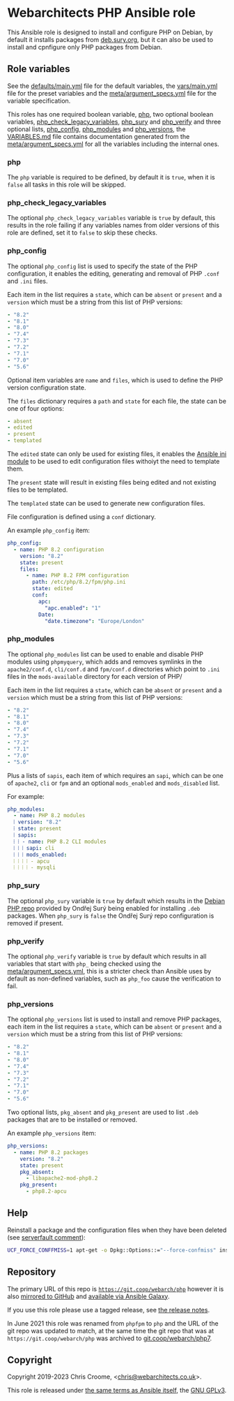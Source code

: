 # Webarchitects PHP Ansible role

This Ansible role is designed to install and configure PHP on Debian, by default it installs packages from [deb.sury.org](https://deb.sury.org/), but it can also be used to install and cpnfigure only PHP packages from Debian.

## Role variables

See the [defaults/main.yml](defaults/main.yml) file for the default variables, the [vars/main.yml](vars/main.yml) file for the preset variables and the [meta/argument_specs.yml](meta/argument_specs.yml) file for the variable specification.

This roles has one required boolean variable, [php](#php), two optional boolean variables, [php_check_legacy_variables](#php_check_legacy_variables), [php_sury](#php_sury) and [php_verify](#php_verify) and three optional lists, [php_config](#php_config), [php_modules](#php_modules) and [php_versions](#php_versions), the [VARIABLES.md](VARIABLES.md) file contains documentation generated from the [meta/argument_specs.yml](meta/argument_specs.yml) for all the variables including the internal ones.

### php

The `php` variable is required to be defined, by default it is `true`, when it is `false` all tasks in this role will be skipped.

### php_check_legacy_variables

The optional `php_check_legacy_variables` variable is `true` by default, this results in the role failing if any variables names from older versions of this role are defined, set it to `false` to skip these checks.

### php_config

The optional `php_config` list is used to specify the state of the PHP configuration, it enables the editing, generating and removal of PHP `.conf` and `.ini` files.

Each item in the list requires a `state`, which can be `absent` or `present` and a `version` which must be a string from this list of PHP versions:

```yaml
- "8.2"
- "8.1"
- "8.0"
- "7.4"
- "7.3"
- "7.2"
- "7.1"
- "7.0"
- "5.6"
```

Optional item variables are `name` and `files`, which is used to define the PHP version configuration state.

The `files` dictionary requires a `path` and `state` for each file, the state can be one of four options:

```yaml
- absent
- edited
- present
- templated
```

The `edited` state can only be used for existing files, it enables the [Ansible ini module](https://docs.ansible.com/ansible/latest/collections/community/general/ini_file_module.html) to be used to edit configuration files withoiyt the need to template them.

The `present` state will result in existing files being edited and not existing files to be templated.

The `templated` state can be used to generate new configuration files.

File configuration is defined using a `conf` dictionary.

An example `php_config` item:

```yaml
php_config:
  - name: PHP 8.2 configuration
    version: "8.2"
    state: present
    files:
      - name: PHP 8.2 FPM configuration
        path: /etc/php/8.2/fpm/php.ini
        state: edited
        conf:
          apc:
            "apc.enabled": "1"
          Date:
            "date.timezone": "Europe/London"
```

### php_modules

The optional `php_modules` list can be used to enable and disable PHP modules using `phpmyquery`, which adds and removes symlinks in the `apache2/conf.d`, `cli/conf.d` and `fpm/conf.d` directories which point to `.ini` files in the `mods-available` directory for each version of PHP/

Each item in the list requires a `state`, which can be `absent` or `present` and a `version` which must be a string from this list of PHP versions:

```yaml
- "8.2"
- "8.1"
- "8.0"
- "7.4"
- "7.3"
- "7.2"
- "7.1"
- "7.0"
- "5.6"
```

Plus a lists of `sapis`, each item of which requires an `sapi`, which can be one of `apache2`, `cli` or `fpm` and an optional `mods_enabled` and `mods_disabled` list.

For example:

```yaml
php_modules:
  - name: PHP 8.2 modules
  ⦙ version: "8.2"
  ⦙ state: present
  ⦙ sapis:
  ⦙ ⦙ - name: PHP 8.2 CLI modules
  ⦙ ⦙ ⦙ sapi: cli
  ⦙ ⦙ ⦙ mods_enabled:
  ⦙ ⦙ ⦙ ⦙ - apcu
  ⦙ ⦙ ⦙ ⦙ - mysqli
```

### php_sury

The optional `php_sury` variable is `true` by default which results in the [Debian PHP repo](https://packages.sury.org/php/) provided by Ondřej Surý being enabled for installing `.deb` packages. When `php_sury` is `false` the Ondřej Surý repo configuration is removed if present.

### php_verify

The optional `php_verify` variable is `true` by default which results in all variables that start with `php_` being checked using the [meta/argument_specs.yml](meta/argument_specs.yml), this is a stricter check than Ansible uses by default as non-defined variables, such as `php_foo` cause the verification to fail.

### php_versions

The optional `php_versions` list is used to install and remove PHP packages, each item in the list requires a `state`, which can be `absent` or `present` and a `version` which must be a string from this list of PHP versions:

```yaml
- "8.2"
- "8.1"
- "8.0"
- "7.4"
- "7.3"
- "7.2"
- "7.1"
- "7.0"
- "5.6"
```

Two optional lists, `pkg_absent` and `pkg_present` are used to list `.deb` packages that are to be installed or removed.

An example `php_versions` item:

```yaml
php_versions:
  - name: PHP 8.2 packages
    version: "8.2"
    state: present
    pkg_absent:
      - libapache2-mod-php8.2
    pkg_present:
      - php8.2-apcu
```

## Help

Reinstall a package and the configuration files when they have been deleted (see [serverfault comment](https://serverfault.com/a/670776)):

```bash
UCF_FORCE_CONFFMISS=1 apt-get -o Dpkg::Options::="--force-confmiss" install --reinstall "php8.1-fpm"
```

## Repository

The primary URL of this repo is [`https://git.coop/webarch/php`](https://git.coop/webarch/php) however it is also [mirrored to GitHub](https://github.com/webarch-coop/ansible-role-php) and [available via Ansible Galaxy](https://galaxy.ansible.com/chriscroome/php).

If you use this role please use a tagged release, see [the release notes](https://git.coop/webarch/php/-/releases).

In June 2021 this role was renamed from `phpfpm` to `php` and the URL of the git repo was updated to match, at the same time the git repo that was at `https://git.coop/webarch/php` was archived to [git.coop/webarch/php7](https://git.coop/webarch/php7).

## Copyright

Copyright 2019-2023 Chris Croome, &lt;[chris@webarchitects.co.uk](mailto:chris@webarchitects.co.uk)&gt;.

This role is released under [the same terms as Ansible itself](https://github.com/ansible/ansible/blob/devel/COPYING), the [GNU GPLv3](LICENSE).
